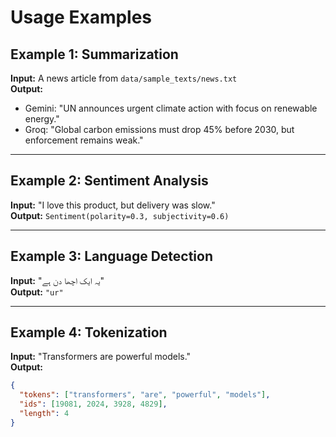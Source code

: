 # Usage Examples

## Example 1: Summarization
**Input:** A news article from `data/sample_texts/news.txt`  
**Output:**  
- Gemini: "UN announces urgent climate action with focus on renewable energy."  
- Groq: "Global carbon emissions must drop 45% before 2030, but enforcement remains weak."

---

## Example 2: Sentiment Analysis
**Input:** "I love this product, but delivery was slow."  
**Output:** `Sentiment(polarity=0.3, subjectivity=0.6)`

---

## Example 3: Language Detection
**Input:** "یہ ایک اچھا دن ہے"  
**Output:** `"ur"`

---

## Example 4: Tokenization
**Input:** "Transformers are powerful models."  
**Output:**  
```json
{
  "tokens": ["transformers", "are", "powerful", "models"],
  "ids": [19081, 2024, 3928, 4829],
  "length": 4
}
